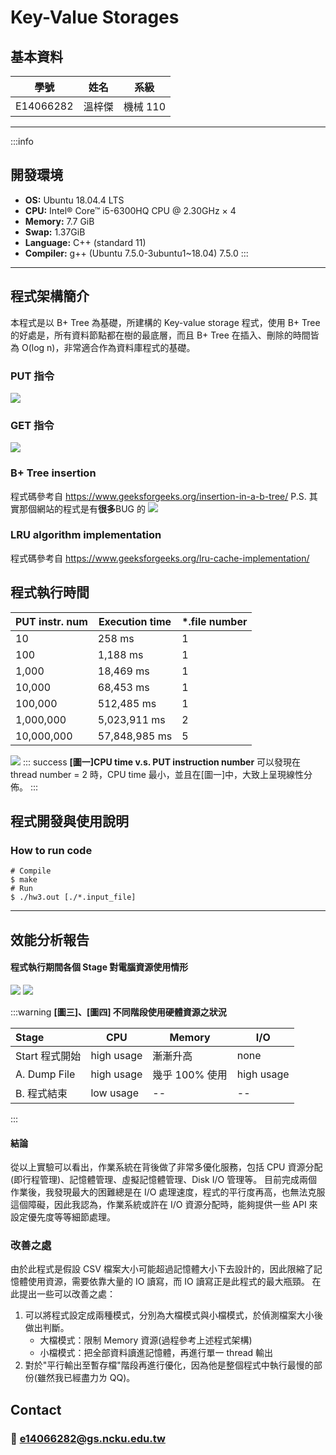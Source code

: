 # Key-Value Storages

<!-- ⅠⅡⅢⅣⅤⅥⅦⅧⅨⅩ -->

## 基本資料

| 學號      | 姓名   | 系級     |
| --------- | ------ | -------- |
| E14066282 | 溫梓傑 | 機械 110 |

---

:::info

## 開發環境

- **OS:** Ubuntu 18.04.4 LTS
- **CPU:** Intel® Core™ i5-6300HQ CPU @ 2.30GHz × 4
- **Memory:** 7.7 GiB
- **Swap:** 1.37GiB
- **Language:** C++ (standard 11)
- **Compiler:** g++ (Ubuntu 7.5.0-3ubuntu1~18.04) 7.5.0
  :::

---

## 程式架構簡介

本程式是以 B+ Tree 為基礎，所建構的 Key-value storage 程式，使用 B+ Tree 的好處是，所有資料節點都在樹的最底層，而且 B+ Tree 在插入、刪除的時間皆為 O(log n)，非常適合作為資料庫程式的基礎。

### PUT 指令

![](https://i.imgur.com/DIjvOBH.png)

### GET 指令

![](https://i.imgur.com/6j7JM98.png)

### B+ Tree insertion

程式碼參考自
https://www.geeksforgeeks.org/insertion-in-a-b-tree/
P.S. 其實那個網站的程式是有**很多**BUG 的
![](https://i.imgur.com/XtpF3NZ.png)

### LRU algorithm implementation

程式碼參考自
https://www.geeksforgeeks.org/lru-cache-implementation/

<!-- ![](https://i.imgur.com/DWvBdYL.png) -->

## 程式執行時間

| PUT instr. num | Execution time | \*.file number |
| :------------- | -------------- | -------------- |
| 10             | 258 ms         | 1              |
| 100            | 1,188 ms       | 1              |
| 1,000          | 18,469 ms      | 1              |
| 10,000         | 68,453 ms      | 1              |
| 100,000        | 512,485 ms     | 1              |
| 1,000,000      | 5,023,911 ms   | 2              |
| 10,000,000     | 57,848,985 ms  | 5              |

![](https://i.imgur.com/NCc2pPp.png)
::: success
**[圖一]CPU time v.s. PUT instruction number**
可以發現在 thread number = 2 時，CPU time 最小，並且在[圖一]中，大致上呈現線性分佈。
:::

## 程式開發與使用說明

### How to run code

```console=1
# Compile
$ make
# Run
$ ./hw3.out [./*.input_file]
```

---

## 效能分析報告

#### 程式執行期間各個 Stage 對電腦資源使用情形

![](https://i.imgur.com/soPouNd.jpg)
![](https://i.imgur.com/mqaOILA.png)

:::warning
**[圖三]、[圖四] 不同階段使用硬體資源之狀況**

| Stage          | CPU        | Memory         | I/O        |
| :------------- | ---------- | -------------- | ---------- |
| Start 程式開始 | high usage | 漸漸升高       | none       |
| A. Dump File   | high usage | 幾乎 100% 使用 | high usage |
| B. 程式結束    | low usage  | --             | --         |

:::

#### 結論

從以上實驗可以看出，作業系統在背後做了非常多優化服務，包括 CPU 資源分配(即行程管理)、記憶體管理、虛擬記憶體管理、Disk I/O 管理等。
目前完成兩個作業後，我發現最大的困難總是在 I/O 處理速度，程式的平行度再高，也無法克服這個障礙，因此我認為，作業系統或許在 I/O 資源分配時，能夠提供一些 API 來設定優先度等等細節處理。

### 改善之處

由於此程式是假設 CSV 檔案大小可能超過記憶體大小下去設計的，因此限縮了記憶體使用資源，需要依靠大量的 IO 讀寫，而 IO 讀寫正是此程式的最大瓶頸。
在此提出一些可以改善之處：

1. 可以將程式設定成兩種模式，分別為大檔模式與小檔模式，於偵測檔案大小後做出判斷。
   - 大檔模式：限制 Memory 資源(過程參考上述程式架構)
   - 小檔模式：把全部資料讀進記憶體，再進行單一 thread 輸出
2. 對於"平行輸出至暫存檔"階段再進行優化，因為他是整個程式中執行最慢的部份(雖然我已經盡力ㄌ QQ)。

## Contact

### :email: e14066282@gs.ncku.edu.tw
